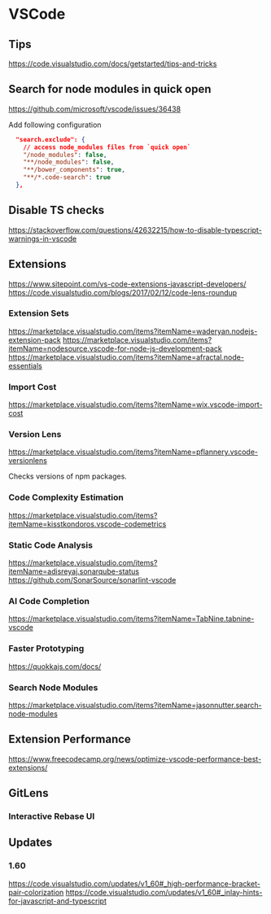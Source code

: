 # VSCode

## Tips
https://code.visualstudio.com/docs/getstarted/tips-and-tricks

## Search for node modules in quick open
https://github.com/microsoft/vscode/issues/36438

Add following configuration
```json
  "search.exclude": {
    // access node_modules files from `quick open`
    "/node_modules": false,
    "**/node_modules": false,
    "**/bower_components": true,
    "**/*.code-search": true
  },
```

## Disable TS checks
https://stackoverflow.com/questions/42632215/how-to-disable-typescript-warnings-in-vscode

## Extensions
https://www.sitepoint.com/vs-code-extensions-javascript-developers/
https://code.visualstudio.com/blogs/2017/02/12/code-lens-roundup

### Extension Sets
https://marketplace.visualstudio.com/items?itemName=waderyan.nodejs-extension-pack
https://marketplace.visualstudio.com/items?itemName=nodesource.vscode-for-node-js-development-pack
https://marketplace.visualstudio.com/items?itemName=afractal.node-essentials

### Import Cost
https://marketplace.visualstudio.com/items?itemName=wix.vscode-import-cost

### Version Lens
https://marketplace.visualstudio.com/items?itemName=pflannery.vscode-versionlens

Checks versions of npm packages.

### Code Complexity Estimation
https://marketplace.visualstudio.com/items?itemName=kisstkondoros.vscode-codemetrics

### Static Code Analysis
https://marketplace.visualstudio.com/items?itemName=adisreyaj.sonarqube-status
https://github.com/SonarSource/sonarlint-vscode

### AI Code Completion
https://marketplace.visualstudio.com/items?itemName=TabNine.tabnine-vscode

### Faster Prototyping
https://quokkajs.com/docs/

### Search Node Modules
https://marketplace.visualstudio.com/items?itemName=jasonnutter.search-node-modules

## Extension Performance
https://www.freecodecamp.org/news/optimize-vscode-performance-best-extensions/

## GitLens 
### Interactive Rebase UI

## Updates

### 1.60
https://code.visualstudio.com/updates/v1_60#_high-performance-bracket-pair-colorization
https://code.visualstudio.com/updates/v1_60#_inlay-hints-for-javascript-and-typescript
